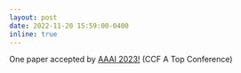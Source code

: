 ```yaml
---
layout: post
date: 2022-11-20 15:59:00-0400
inline: true
---
```


One paper accepted by [AAAI 2023!](https://aaai.org/Conferences/AAAI-23/) (CCF A Top Conference)
